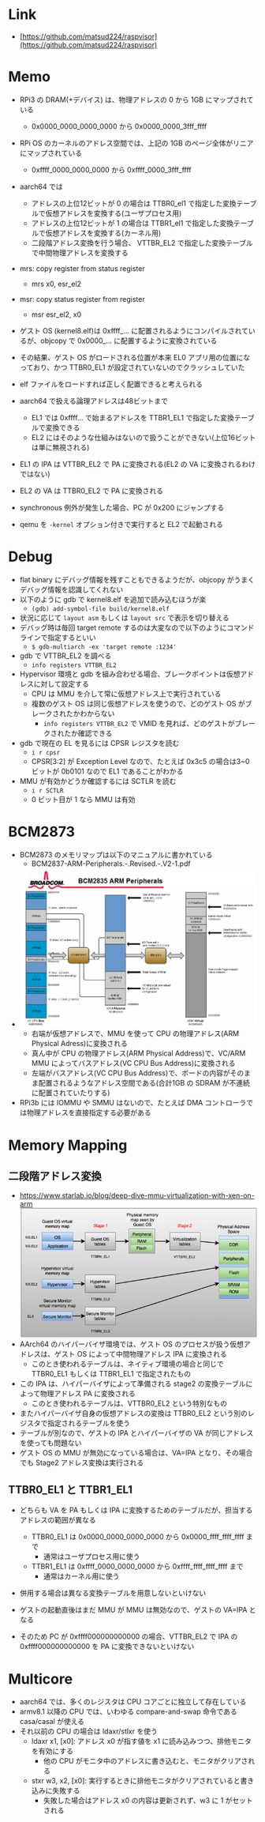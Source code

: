 # Link
- [https://github.com/matsud224/raspvisor](https://github.com/matsud224/raspvisor)

# Memo
- RPi3 の DRAM(+デバイス) は、物理アドレスの 0 から 1GB にマップされている
    - 0x0000_0000_0000_0000 から 0x0000_0000_3fff_ffff
- RPi OS のカーネルのアドレス空間では、上記の 1GB のページ全体がリニアにマップされている
    - 0xffff_0000_0000_0000 から 0xffff_0000_3fff_ffff
- aarch64 では
    - アドレスの上位12ビットが 0 の場合は TTBR0_el1 で指定した変換テーブルで仮想アドレスを変換する(ユーザプロセス用)
    - アドレスの上位12ビットが 1 の場合は TTBR1_el1 で指定した変換テーブルで仮想アドレスを変換する(カーネル用)
    - 二段階アドレス変換を行う場合、 VTTBR_EL2 で指定した変換テーブルで中間物理アドレスを変換する
- mrs: copy register from status register
    - mrs x0, esr_el2
- msr: copy status register from register
    - msr esr_el2, x0

- ゲスト OS (kernel8.elf)は 0xffff_... に配置されるようにコンパイルされているが、objcopy で 0x0000_... に配置するように変換されている
- その結果、ゲスト OS がロードされる位置が本来 EL0 アプリ用の位置になっており、かつ TTBR0_EL1 が設定されていないのでクラッシュしていた
- elf ファイルをロードすれば正しく配置できると考えられる

- aarch64 で扱える論理アドレスは48ビットまで
    - EL1 では 0xffff... で始まるアドレスを TTBR1_EL1 で指定した変換テーブルで変換できる
    - EL2 にはそのような仕組みはないので扱うことができない(上位16ビットは単に無視される)
- EL1 の IPA は VTTBR_EL2 で PA に変換される(EL2 の VA に変換されるわけではない)
- EL2 の VA は TTBR0_EL2 で PA に変換される

- synchronous 例外が発生した場合、PC が 0x200 にジャンプする

- qemu を `-kernel` オプション付きで実行すると EL2 で起動される

# Debug
- flat binary にデバッグ情報を残すこともできるようだが、objcopy がうまくデバッグ情報を認識してくれない
- 以下のように gdb で kernel8.elf を追加で読み込むほうが楽
    - `(gdb) add-symbol-file build/kernel8.elf`
- 状況に応じて `layout asm` もしくは `layout src` で表示を切り替える
- デバッグ時は毎回 target remote するのは大変なので以下のようにコマンドラインで指定するといい
    - `$ gdb-multiarch -ex 'target remote :1234'`
- gdb で VTTBR_EL2 を調べる
    - `info registers VTTBR_EL2`
- Hypervisor 環境と gdb を組み合わせる場合、ブレークポイントは仮想アドレスに対して設定する
    - CPU は MMU を介して常に仮想アドレス上で実行されている
    - 複数のゲスト OS は同じ仮想アドレスを使うので、どのゲスト OS がブレークされたかわからない
        - `info registers VTTBR_EL2` で VMID を見れば、どのゲストがブレークされたか確認できる
- gdb で現在の EL を見るには CPSR レジスタを読む
    - `i r cpsr`
    - CPSR[3:2] が Exception Level なので、たとえば 0x3c5 の場合は3~0 ビットが 0b0101 なので EL1 であることがわかる
- MMU が有効かどうか確認するには SCTLR を読む
    - `i r SCTLR`
    - 0 ビット目が 1 なら MMU は有効

# BCM2873
- BCM2873 のメモリマップは以下のマニュアルに書かれている
    - BCM2837-ARM-Peripherals.-.Revised.-.V2-1.pdf
- ![alt text](docs/bcm2873_memmap.png)
    - 右端が仮想アドレスで、MMU を使って CPU の物理アドレス(ARM Physical Adress)に変換される
    - 真ん中が CPU の物理アドレス(ARM Physical Address)で、VC/ARM MMU によってバスアドレス(VC CPU Bus Address)に変換される
    - 左端がバスアドレス(VC CPU Bus Address)で、ボードの内容がそのまま配置されるようなアドレス空間である(合計1GB の SDRAM が不連続に配置されていたりする)
- RPi3b には IOMMU や SMMU はないので、たとえば DMA コントローラでは物理アドレスを直接指定する必要がある

# Memory Mapping
## 二段階アドレス変換
- https://www.starlab.io/blog/deep-dive-mmu-virtualization-with-xen-on-arm
![alt text](docs/memory_mapping.png)
- AArch64 のハイパーバイザ環境では、ゲスト OS のプロセスが扱う仮想アドレスは、ゲスト OS によって中間物理アドレス IPA に変換される
    - このとき使われるテーブルは、ネイティブ環境の場合と同じで TTBR0_EL1 もしくは TTBR1_EL1 で指定されたもの
- この IPA は、ハイパーバイザによって準備される stage2 の変換テーブルによって物理アドレス PA に変換される
    - このとき使われるテーブルは、VTTBR0_EL2 という特別なもの
- またハイパーバイザ自身の仮想アドレスの変換は TTBR0_EL2 という別のレジスタで指定されるテーブルを使う
- テーブルが別なので、ゲストの IPA とハイパーバイザの VA が同じアドレスを使っても問題ない
- ゲスト OS の MMU が無効になっている場合は、VA=IPA となり、その場合でも Stage2 アドレス変換は実行される

## TTBR0_EL1 と TTBR1_EL1
- どちらも VA を PA もしくは IPA に変換するためのテーブルだが、担当するアドレスの範囲が異なる
    - TTBR0_EL1 は 0x0000_0000_0000_0000 から 0x0000_ffff_ffff_ffff まで
        - 通常はユーザプロセス用に使う
    - TTBR1_EL1 は 0xffff_0000_0000_0000 から 0xffff_ffff_ffff_ffff まで
        - 通常はカーネル用に使う
- 併用する場合は異なる変換テーブルを用意しないといけない

- ゲストの起動直後はまだ MMU が MMU は無効なので、ゲストの VA=IPA となる
- そのため PC が 0xffff000000000000 の場合、VTTBR_EL2 で IPA の 0xffff000000000000 を PA に変換できないといけない

# Multicore
- aarch64 では、多くのレジスタは CPU コアごとに独立して存在している
- armv8.1 以降の CPU では、いわゆる compare-and-swap 命令である casa/casal が使える
- それ以前の CPU の場合は ldaxr/stlxr を使う
    - ldaxr x1, [x0]: アドレス x0 が指す値を x1 に読み込みつつ、排他モニタを有効にする
        - 他の CPU がモニタ中のアドレスに書き込むと、モニタがクリアされる
    - stxr w3, x2, [x0]: 実行するときに排他モニタがクリアされていると書き込みに失敗する
        - 失敗した場合はアドレス x0 の内容は更新されず、w3 に 1 がセットされる
